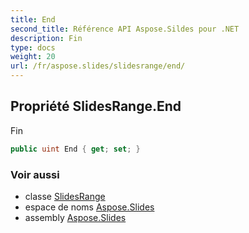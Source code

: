 ```yaml
---
title: End
second_title: Référence API Aspose.Sildes pour .NET
description: Fin
type: docs
weight: 20
url: /fr/aspose.slides/slidesrange/end/
---
```


## Propriété SlidesRange.End

Fin

```csharp
public uint End { get; set; }
```

### Voir aussi

* classe [SlidesRange](../../slidesrange)
* espace de noms [Aspose.Slides](../../slidesrange)
* assembly [Aspose.Slides](../../../)

<!-- NE PAS ÉDITER : généré par xmldocmd pour Aspose.Slides.dll -->